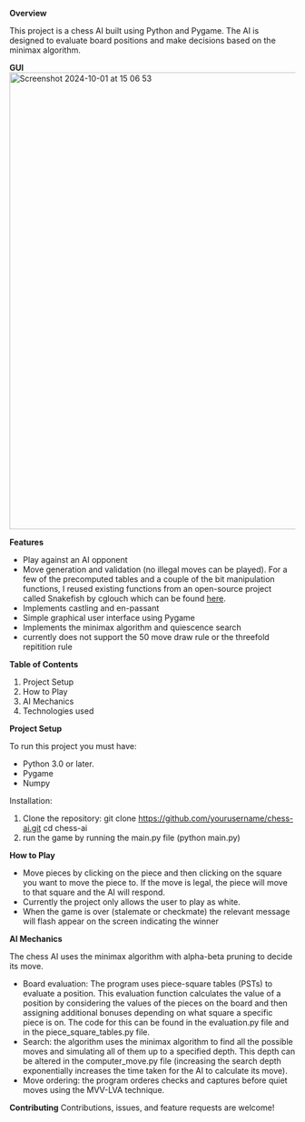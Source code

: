 **Overview**

This project is a chess AI built using Python and Pygame. The AI is designed to evaluate board positions and make decisions based on the minimax algorithm.

**GUI**
<img width="804" alt="Screenshot 2024-10-01 at 15 06 53" src="https://github.com/user-attachments/assets/347ce1d5-9046-430c-bfee-b24185f88db8">

**Features**
* Play against an AI opponent
* Move generation and validation (no illegal moves can be played). For a few of the precomputed tables and a couple of the bit manipulation functions, I reused existing functions from an open-source project called Snakefish by cglouch which can be found [here](https://github.com/cglouch/snakefish).
* Implements castling and en-passant
* Simple graphical user interface using Pygame
* Implements the minimax algorithm and quiescence search
* currently does not support the 50 move draw rule or the threefold repitition rule

**Table of Contents**

1. Project Setup
2. How to Play
3. AI Mechanics
4. Technologies used

**Project Setup**

To run this project you must have:
* Python 3.0 or later.
* Pygame
* Numpy

Installation: 

1. Clone the repository: git clone https://github.com/yourusername/chess-ai.git
cd chess-ai
2. run the game by running the main.py file (python main.py)

**How to Play**

* Move pieces by clicking on the piece and then clicking on the square you want to move the piece to. If the move is legal, the piece will move to that square and the AI will respond.
* Currently the project only allows the user to play as white.
* When the game is over (stalemate or checkmate) the relevant message will flash appear on the screen indicating the winner

**AI Mechanics**

The chess AI uses the minimax algorithm with alpha-beta pruning to decide its move.
* Board evaluation: The program uses piece-square tables (PSTs) to evaluate a position. This evaluation function calculates the value of a position by considering the values of the pieces on the board and then assigning additional bonuses depending on what square a specific piece is on. The code for this can be found in the evaluation.py file and in the piece_square_tables.py file.
* Search: the algorithm uses the minimax algorithm to find all the possible moves and simulating all of them up to a specified depth. This depth can be altered in the computer_move.py file (increasing the search depth exponentially increases the time taken for the AI to calculate its move).
* Move ordering: the program orderes checks and captures before quiet moves using the MVV-LVA technique.

**Contributing**
Contributions, issues, and feature requests are welcome!
